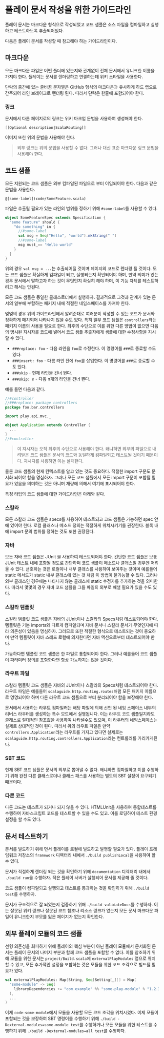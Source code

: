 <!--- Copyright (C) 2009-2015 Typesafe Inc. <http://www.typesafe.com> -->
# 플레이 문서 작성을 위한 가이드라인

플레이 문서는 마크다운 형식으로 작성되었고 코드 샘플은 소스 파일을 컴파일하고 실행하고 테스트하도록 추출되어있다.

다음은 플레이 문서를 작성할 때 참고해야 하는 가이드라인이다.

## 마크다운

모든 마크다운 파일은 어떤 폴더에 있는지와 관계없이 전체 문서에서 유니크한 이름을 가져야 한다. 플레이는 문서를 렌더링하고 연결하는데 위키 스타일을 사용한다.

단락의 중간에 있는 줄바꿈 문자열은 GitHub 형식의 마크다운과 유사하게 하드 랩으로 간주되어 라인 브레이크로 렌더링 된다. 따라서 단락은 한줄에 포함되어야 한다.

### 링크

문서에서 다른 페이지로의 링크는 위키 마크업 문법을 사용하여 생성해야 한다.

    [[Optional description|ScalaRouting]]

이미지 또한 위의 문법을 사용해야 한다.

> 외부 링크는 위의 문법을 사용할 수 없다. 그러나 대신 표준 마크다운 링크 문법을 사용해야 한다.

## 코드 샘플

모든 지원되는 코드 샘플은 외부 컴파일된 파일으로 부터 이입되어야 한다. 다음과 같은 문법을 사용한다.

    @[some-label](code/SomeFeature.scala)

파일은 추출될 필요가 있는 라인의 범위를 정하기 위해 `#some-label`를 사용할 수 있다.

```scala
object SomeFeatureSpec extends Specification {
  "some feature" should {
    "do something" in {
      //#some-label
      val msg = Seq("Hello", "world").mkString(" ")
      //#some-label
      msg must_== "Hello world"
    }
  }
}
```

위의 경우 ``val msg = ...``는 추출되어질 것이며 페이지의 코드로 렌더링 될 것이다. 모든 코드 샘플은 확실하게 컴파일이 되고, 실행되는지 확인되어야 하며, 만약 의미가 있는 경우 문서에서 말하고자 하는 것이 무엇인지 확실히 해야 하며, 이 기능 자체를 테스트하려고 해서는 안된다.

모든 코드 샘플은 동일한 클래스로더에서 실행하자. 결과적으로 그것과 관계가 있는 문서의 일부에 부합하는 패키지 내에 적절한 네임스페이스를 가져야 한다.

몇몇의 경우 위의 가이드라인에서 알려준대로 여러분이 작성할 수 있는 코드가 문서와 정확하게 매치되어 나타나지 않을 수도 있다. 특히 일부 코드 샘플은 `controllers`라는 패키지 이름의 사용을 필요로 한다. 최후의 수단으로 이를 위한 다른 방법이 없으면 다음의 명시된 지시자를 코드에 넣어서 코드 샘플 추출자에게 샘플에 대한 수정사항을 지시할 수 있다.

* `###replace: foo` - 다음 라인을 `foo`로 수정한다. 이 명령어를 `###`로 종료할 수도 있다.
* `###insert: foo` - 다름 라인 전에 `foo`를 삽입한다. 이 명령어를 `###`로 종료할 수도 있다.
* `###skip` - 현재 라인을 건너 뛴다.
* `###skip: n` - 다음 n개의 라인을 건너 뛴다.

예를 들면 다음과 같다.

```scala
//#controller
//###replace: package controllers
package foo.bar.controllers

import play.api.mvc._

object Application extends Controller {
  ...
}
//#controller
```

> 이 지시자는 오직 최후의 수단으로 사용해야 한다. 왜냐하면 외부의 파일으로 내려받은 코드 샘플은 문서의 코드와 동일하게 컴파일되고 테스트될 것이기 때문이다. 지시자를 사용하면 이는 실패한다. 

물론 코드 샘플의 현재 컨텍스트를 알고 있는 것도 중요하다. 적절한 import 구문도 문서화 되어야 함을 명심하자. 그러나 모든 코드 샘플에서 모든 import 구문이 포함될 필요가 있음을 의미하는 것은 아니며 재량에 의해서 여기에 표시되어야 한다.

특정 타입의 코드 샘플에 대한 가이드라인은 아래와 같다.

### 스칼라

모든 스칼라 코드 샘플은 specs를 사용하여 테스트되고 코드 샘플은 가능하면 spec 안에 있어야 한다. 로컬 클래스나 메소드 정의는 적절하게 위치시키기를 권장한다. 블록 내에 import 문의 범위를 정하는 것도 또한 권장된다.

### 자바

모든 자바 코드 샘플은 JUnit 을 사용하여 테스트되어야 한다. 간단한 코드 샘플은 보통 JUnit 테스트 내에 포함될 정도로 간단하며 코드 샘플이 메소드나 클래스일 경우엔 어려울 수 있다. 선호하는 것은 로컬이나 내부 클래스를 사용하여 보여주는 것이며 예를들어 static 메서드가 static 내부 클래스에 있는 것 처럼 이 방법이 불가능할 수 있다. 그러나 외부 클래스인 경우에는 나타나지 않는 클래스에 static 수정자를 추가하는 것을 의미한다. 따라서 몇몇의 경우 자바 코드 샘플을 그들 파일의 외부로 빼낼 필요가 있을 수도 있다.

### 스칼라 템플릿

스칼라 템플릿 코드 샘플은 자바의 JUnit이나 스칼라의 Specs처럼 테스트되어야 한다. 템플릿은 기본 imports와 다르게 컴파일되며 자바 문서나 스칼라 문서가 무엇인지에 따라 의존성이 있음을 명심하자. 그러므로 또한 적절한 형식으로 테스트되는 것이 중요하며 만약 템플릿이 자바 스레드 로컬에 의지한다면 자바 액션으로부터 테스트되어야 한다.

가능하다면 템플릿 코드 샘플은 한 파일로 통합되어야 한다. 그러나 예를들어 코드 샘플이 파라미터 정의를 포함한다면 항상 가능하지는 않을 것이다.

### 라우트 파일

스칼라 템플릿 코드 샘플은 자바의 JUnit이나 스칼라의 Specs처럼 테스트되어야 한다. 라우트 파일은 예를들어 `scalaguide.http.routing.routes`처럼 모든 패키지 이름으로 명명되어야 하며 다른 라우트 코드 샘플으로 부터 분리되어야 함을 보장해야 한다.

문서에서 사용하는 라우트 컴파일러는 해당 파일에 의해 선언 된 네임 스페이스 내부의 리버스 라우터를 생성하는 특수 모드에서 실행됩니다.
이는 라우트 코드 샘플일지라도 클래스로 절대적인 참조값을 사용하여 나타낼수도 있으며, 이 라우터의 네임스페이스는 실제로 상대적인 것이 된다. 따라서 위의 라우트 파일은 만약 `controllers.Application`라는 라우트를 가지고 있다면 실제로는 `scalaguide.http.routing.controllers.Application`라는 컨트롤러를 가리키게된다.

### SBT 코드

현재 SBT 코드 샘플은 문서의 외부로 뽑아낼 수 없다. 왜냐하면 컴파일하고 이를 수행하기 위해 완전 다른 클래스로더나 클래스 패스를 사용하는 별도의 SBT 설정이 요구되기 때문이다.

### 다른 코드

다른 코드는 테스트가 되거나 되지 않을 수 있다. HTMLUnit을 사용하여 통합테스트를 수행하여 자바스크립트 코드를 테스트할 수 있을 수도 있고. 이를 로딩하여 테스트 환경설정을 할 수도 있다.

## 문서 테스트하기

문서를 빌드하기 위해 먼서 플레이를 로컬에 빌드하고 발행할 필요가 있다. 플레이 프레임워크 저장소의 `framework` 디렉터리 내에서 `./build publishLocal`을 사용하여 할 수 있다.

문서가 적절하게 렌더링 되는 것을 확인하기 위해 `documentation` 디렉터리 내에서 `./build run`을 수행하자. 작은 플레이 서버가 실행되어 문서를 제공해 줄 것이다.

코드 샘플이 컴파일되고 실행되고 테스트를 통과하는 것을 확인하기 위해 `./build test`를 수행하자.

문서가 구조적으로 잘 되었는지 검증하기 위해 `./build validateDocs`를 수행하자. 이는 잘못된 위키 링크나 잘못된 코드 참조나 리소스 링크가 없는지 모든 문서 마크다운 파일이 유니크한지 부모를 잃은 페이지가 없는지 확인한다.

## 외부 플레이 모듈의 코드 샘플

선형 의존성을 회피하기 위해 플레이의 핵심 부분이 아닌 플레이 모듈에서 문서화된 문서는 플레이 문서의 나머지 부분과 함께 코드 샘플을 포함할 수 없다. 이를 참조하기 위해 모듈을 위한 문서는 `project/Build.scala`에 `externalPlayModules` 맵으로 위치할 수 있고, 모든 추가적인 설정을 포함하는 것은 모듈을 위한 코드 조각으로 빌드될 필요가 있다.

```scala
val externalPlayModules: Map[String, Seq[Setting[_]]] = Map(
  "some-module" -> Seq(
    libraryDependencies += "com.example" %% "some-play-module" % "1.2.3" % "test"
  ),
  ...
)
```

이제 `code-some-module`에서 모듈을 사용할 모든 코드 조각을 위치시켰다. 이제 모듈이 포함되는 것을 보장하여 SBT 명령어를 수행하기 위해 `./build -Dexternal.modules=some-module test`를 수행하거나 모든 모듈을 위한 테스트를 수행하기 위해 `./build -Dexternal-modules=all test`를 수행하자.

